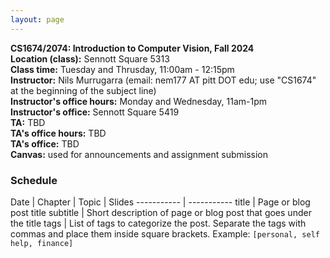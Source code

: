 ```yaml
---
layout: page
---
```


**CS1674/2074: Introduction to Computer Vision, Fall 2024**<br>
**Location (class):** Sennott Square 5313<br>
**Class time:** Tuesday and Thrusday, 11:00am - 12:15pm<br>
**Instructor:** Nils Murrugarra (email: nem177 AT pitt DOT edu; use "CS1674" at the beginning of the subject line)<br>
**Instructor's office hours:** Monday and Wednesday, 11am-1pm<br>
**Instructor's office:** Sennott Square 5419<br>
**TA:** TBD<br>
**TA's office hours:** TBD<br>
**TA's office:** TBD<br>
**Canvas:** used for announcements and assignment submission<br>

### Schedule

Date   | Chapter | Topic | Slides
----------- | -----------
title       | Page or blog post title
subtitle    | Short description of page or blog post that goes under the title
tags        | List of tags to categorize the post. Separate the tags with commas and place them inside square brackets. Example: `[personal, self help, finance]`
